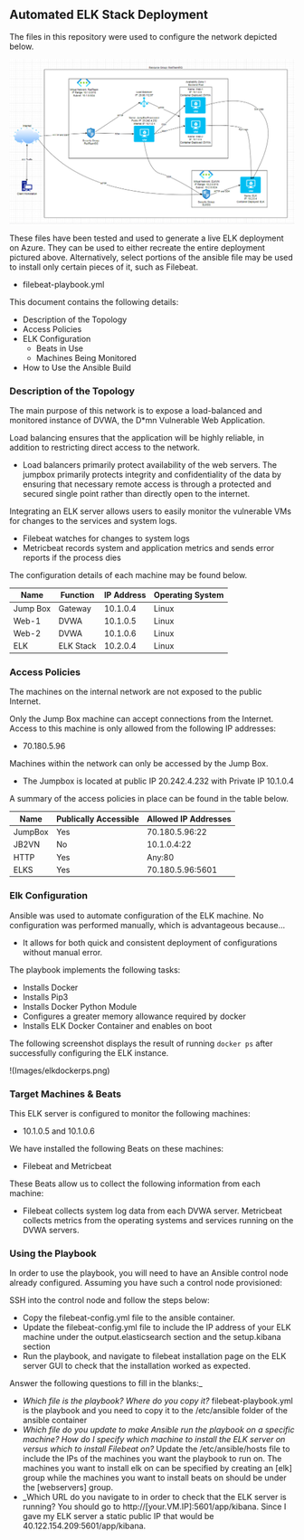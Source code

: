 ## Automated ELK Stack Deployment

The files in this repository were used to configure the network depicted below.

![Network Map](Images/Project1.png?raw=true)

These files have been tested and used to generate a live ELK deployment on Azure. They can be used to either recreate the entire deployment pictured above. Alternatively, select portions of the ansible file may be used to install only certain pieces of it, such as Filebeat.

  - filebeat-playbook.yml

This document contains the following details:
- Description of the Topology
- Access Policies
- ELK Configuration
  - Beats in Use
  - Machines Being Monitored
- How to Use the Ansible Build


### Description of the Topology

The main purpose of this network is to expose a load-balanced and monitored instance of DVWA, the D*mn Vulnerable Web Application.

Load balancing ensures that the application will be highly reliable, in addition to restricting direct access to the network.
- Load balancers primarily protect availability of the web servers. The jumpbox primarily protects integrity and confidentiality   of the data by ensuring that necessary remote access is through a protected and secured single point rather than directly open   to the internet.

Integrating an ELK server allows users to easily monitor the vulnerable VMs for changes to the services and system logs.
- Filebeat watches for changes to system logs
- Metricbeat records system and application metrics and sends error reports if the process dies

The configuration details of each machine may be found below.

| Name     | Function | IP Address | Operating System |
|----------|----------|------------|------------------|
| Jump Box | Gateway  | 10.1.0.4   | Linux            |
| Web-1    | DVWA     | 10.1.0.5   | Linux            |
| Web-2    | DVWA     | 10.1.0.6   | Linux            |
| ELK      | ELK Stack| 10.2.0.4   | Linux            |

### Access Policies

The machines on the internal network are not exposed to the public Internet. 

Only the Jump Box machine can accept connections from the Internet. Access to this machine is only allowed from the following IP addresses:
- 70.180.5.96

Machines within the network can only be accessed by the Jump Box.
- The Jumpbox is located at public IP 20.242.4.232 with Private IP 10.1.0.4

A summary of the access policies in place can be found in the table below.

| Name    | Publically Accessible | Allowed IP Addresses |
|---------|-----------------------|----------------------|
| JumpBox | Yes                   | 70.180.5.96:22       |
| JB2VN   | No                    | 10.1.0.4:22          |
| HTTP    | Yes                   | Any:80               |
| ELKS    | Yes                   | 70.180.5.96:5601     |

### Elk Configuration

Ansible was used to automate configuration of the ELK machine. No configuration was performed manually, which is advantageous because...
- It allows for both quick and consistent deployment of configurations without manual error.

The playbook implements the following tasks:
- Installs Docker
- Installs Pip3
- Installs Docker Python Module
- Configures a greater memory allowance required by docker
- Installs ELK Docker Container and enables on boot

The following screenshot displays the result of running `docker ps` after successfully configuring the ELK instance.

!(Images/elkdockerps.png)

### Target Machines & Beats
This ELK server is configured to monitor the following machines:
- 10.1.0.5 and 10.1.0.6

We have installed the following Beats on these machines:
- Filebeat and Metricbeat

These Beats allow us to collect the following information from each machine:
- Filebeat collects system log data from each DVWA server. Metricbeat collects metrics from the operating systems and services running on the DVWA servers.

### Using the Playbook
In order to use the playbook, you will need to have an Ansible control node already configured. Assuming you have such a control node provisioned: 

SSH into the control node and follow the steps below:
- Copy the filebeat-config.yml file to the ansible container.
- Update the filebeat-config.yml file to include the IP address of your ELK machine under the output.elasticsearch section and the setup.kibana section
- Run the playbook, and navigate to filebeat installation page on the ELK server GUI to check that the installation worked as expected.

Answer the following questions to fill in the blanks:_
- _Which file is the playbook? Where do you copy it?_ filebeat-playbook.yml is the playbook and you need to copy it to the /etc/ansible folder of the ansible container
- _Which file do you update to make Ansible run the playbook on a specific machine? How do I specify which machine to install the ELK server on versus which to install Filebeat on?_ Update the /etc/ansible/hosts file to include the IPs of the machines you want the playbook to run on. The machines you want to install elk on can be specified by creating an [elk] group while the machines you want to install beats on should be under the [webservers] group.
- _Which URL do you navigate to in order to check that the ELK server is running? You should go to http://[your.VM.IP]:5601/app/kibana. Since I gave my ELK server a static public IP that would be 
40.122.154.209:5601/app/kibana.

